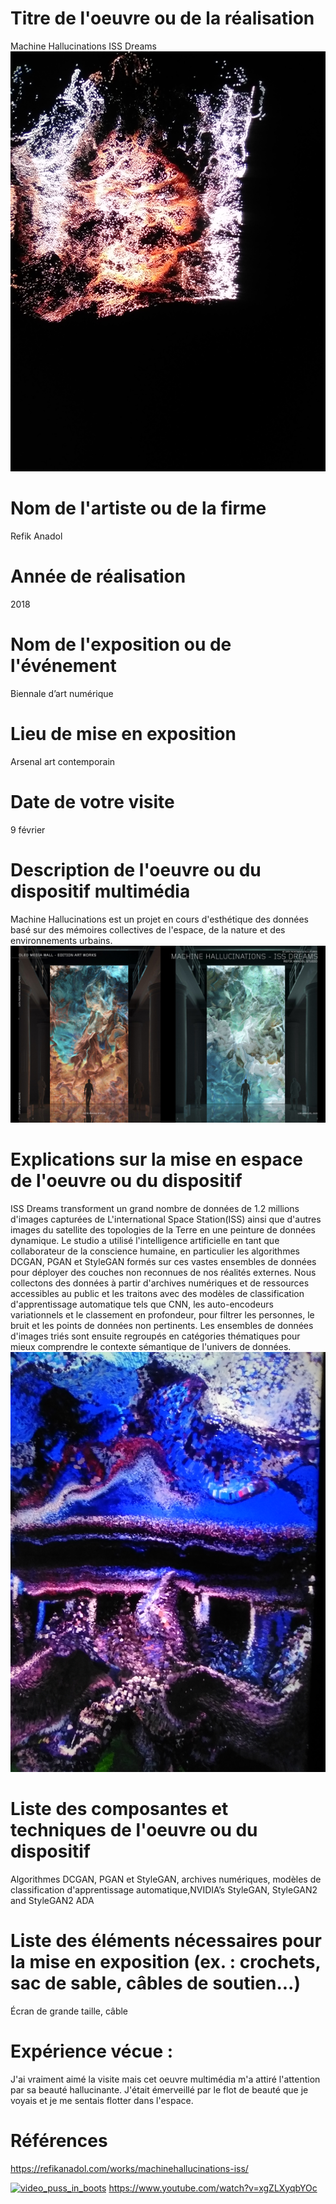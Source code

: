 # Titre de l'oeuvre ou de la réalisation
Machine Hallucinations ISS Dreams
![demo1.jpg](photographie/demo1.jpg) 

 # Nom de l'artiste ou de la firme
 Refik Anadol

 # Année de réalisation
 2018

  # Nom de l'exposition ou de l'événement
  Biennale d’art numérique
  

  # Lieu de mise en exposition
  Arsenal art contemporain

  # Date de votre visite
  9 février

 # Description de l'oeuvre ou du dispositif multimédia 
 Machine Hallucinations est un projet en cours d'esthétique des données basé sur des mémoires collectives de l'espace, de la nature et des environnements urbains.
 ![demo3.jpeg](photographie/demo3.jpeg) 
 

 # Explications sur la mise en espace de l'oeuvre ou du dispositif 
 ISS Dreams transforment un grand nombre de données de 1.2 millions d'images capturées de L'international Space Station(ISS) ainsi que d'autres images du satellite des topologies de la Terre en une peinture de données dynamique. Le studio a utilisé l'intelligence artificielle en tant que collaborateur de la conscience humaine, en particulier les algorithmes DCGAN, PGAN et StyleGAN formés sur ces vastes ensembles de données pour déployer des couches non reconnues de nos réalités externes. Nous collectons des données à partir d'archives numériques et de ressources accessibles au public et les traitons avec des modèles de classification d'apprentissage automatique tels que CNN, les auto-encodeurs variationnels et le classement en profondeur, pour filtrer les personnes, le bruit et les points de données non pertinents. Les ensembles de données d'images triés sont ensuite regroupés en catégories thématiques pour mieux comprendre le contexte sémantique de l'univers de données.
 ![demo2.jpg](photographie/demo2.jpg) 

 # Liste des composantes et techniques de l'oeuvre ou du dispositif 
Algorithmes DCGAN, PGAN et StyleGAN, archives numériques, modèles de classification d'apprentissage automatique,NVIDIA’s StyleGAN, StyleGAN2 and StyleGAN2 ADA

 # Liste des éléments nécessaires pour la mise en exposition (ex. : crochets, sac de sable, câbles de soutien...)
 Écran de grande taille, câble

 # Expérience vécue :
 J'ai vraiment aimé la visite mais cet oeuvre multimédia m'a attiré l'attention par sa beauté hallucinante. J'était émerveillé par le flot de beauté que je voyais et je me sentais flotter dans l'espace. 
 # Références
 https://refikanadol.com/works/machinehallucinations-iss/
 
 
 [![video_puss_in_boots](https://www.youtube.com/xgZLXyqbYOc)]( https://www.youtube.com/watch?v=xgZLXyqbYOc)
 https://www.youtube.com/watch?v=xgZLXyqbYOc
